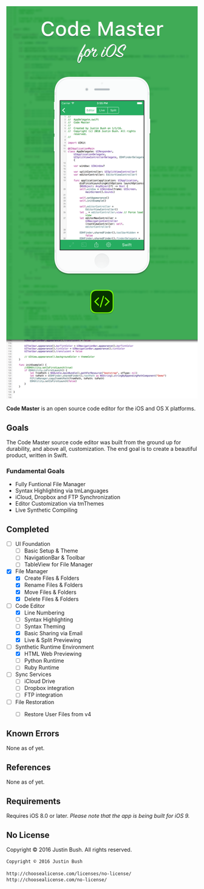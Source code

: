 <img src="Cover.png" width="860" />

<b>Code Master</b> is an open source code editor for the iOS and OS X platforms.

## Goals
The Code Master source code editor was built from the ground up for durability, and above all, customization. The end goal is to create a beautiful product, written in Swift.

### Fundamental Goals
- Fully Funtional File Manager
- Syntax Highlighting via tmLanguages
- iCloud, Dropbox and FTP Synchronization
- Editor Customization via tmThemes
- Live Synthetic Compiling

## Completed
- [ ] UI Foundation
    - [ ] Basic Setup & Theme
    - [ ] NavigationBar & Toolbar
    - [ ] TableView for File Manager
- [x] File Manager
	- [x] Create Files & Folders
	- [x] Rename Files & Folders
	- [x] Move Files & Folders
	- [x] Delete Files & Folders
- [ ] Code Editor
	- [x] Line Numbering
	- [ ] Syntax Highlighting
	- [ ] Syntax Theming
	- [x] Basic Sharing via Email
	- [x] Live & Split Previewing
- [ ] Synthetic Runtime Environment
	- [x] HTML Web Previewing
	- [ ] Python Runtime
	- [ ] Ruby Runtime
- [ ] Sync Services
	- [ ] iCloud Drive
	- [ ] Dropbox integration
	- [ ] FTP integration
- [ ] File Restoration
	- [ ] Restore User Files from v4


## Known Errors
None as of yet.

## References
None as of yet.

## Requirements
Requires iOS 8.0 or later.
<i>Please note that the app is being built for iOS 9.</i>

## No License

Copyright © 2016 Justin Bush. All rights reserved.

```
Copyright © 2016 Justin Bush

http://choosealicense.com/licenses/no-license/
http://choosealicense.com/no-license/
```
